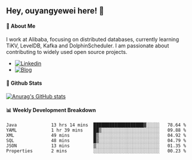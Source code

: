 ## Hey, ouyangyewei here! :wave:

#### :rocket: About Me
I work at Alibaba, focusing on distributed databases, currently learning TiKV, LevelDB, Kafka and DolphinScheduler. I am passionate about contributing to widely used open source projects.

- [![Linkedin](https://img.shields.io/badge/LinkedIn-ouyangyewei-blue)](https://www.linkedin.com/in/ouyangyewei/)
- [![Blog](https://img.shields.io/badge/Blog-yeweiouyang-orange)](https://blog.csdn.net/yeweiouyang)

#### :star2: Github Stats
[![Anurag's GitHub stats](https://github-readme-stats.vercel.app/api?username=ouyangyewei&show_icons=true&cache_seconds=3600&theme=tokyonight)](https://github.com/anuraghazra/github-readme-stats)

#### :bar_chart: Weekly Development Breakdown
<!--START_SECTION:waka-->

```text
Java             13 hrs 14 mins  ███████████████████▓░░░░░   78.64 %
YAML             1 hr 39 mins    ██▒░░░░░░░░░░░░░░░░░░░░░░   09.88 %
XML              49 mins         █▒░░░░░░░░░░░░░░░░░░░░░░░   04.92 %
SQL              48 mins         █▒░░░░░░░░░░░░░░░░░░░░░░░   04.79 %
JSON             13 mins         ▒░░░░░░░░░░░░░░░░░░░░░░░░   01.35 %
Properties       2 mins          ░░░░░░░░░░░░░░░░░░░░░░░░░   00.23 %
```

<!--END_SECTION:waka-->
